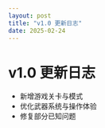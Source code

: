 ```yaml
---
layout: post
title: "v1.0 更新日志"
date: 2025-02-24
---
```


# v1.0 更新日志

- 新增游戏关卡与模式
- 优化武器系统与操作体验
- 修复部分已知问题
